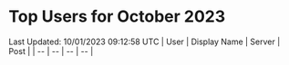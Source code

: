 # Top Users for October 2023
Last Updated: 10/01/2023 09:12:58 UTC
| User | Display Name | Server | Post |
| -- | -- | -- | -- |

